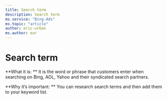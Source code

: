 ```yaml
---
title: Search term
description: Search term
ms.service: "Bing-Ads"
ms.topic: "article"
author: eric-urban
ms.author: eur
---
```


# Search term

**What it is: **    It is the word or phrase that customers enter when searching on Bing, AOL, Yahoo and their syndicated search partners.

**Why it’s important: **    You can research search terms and then add them to your keyword list.


